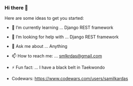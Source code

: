### Hi there 👋


Here are some ideas to get you started:

- 🌱 I’m currently learning ... Django REST framework
- 🤔 I’m looking for help with ... Django REST framework
- 💬 Ask me about ... Anything
- 📫 How to reach me: ... smlkrdas@gmail.com
- ⚡ Fun fact: ... I have a black belt in Taekwondo

- Codewars: https://www.codewars.com/users/samilkardas
